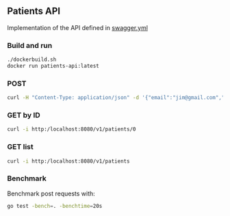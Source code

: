 ## Patients API

Implementation of the API defined in [swagger.yml](swagger.yml)

### Build and run

```sh
./dockerbuild.sh
docker run patients-api:latest
```


### POST

```sh
curl -H "Content-Type: application/json" -d '{"email":"jim@gmail.com","first_name":"jim","last_name":"jimmy","birthdate":"2000-01-01T00:00:00Z","sex":" Male"}' -X POST http://localhost:8080/v1/patients
```

### GET by ID

```sh
curl -i http:/localhost:8080/v1/patients/0
```

### GET list

```sh
curl -i http:/localhost:8080/v1/patients
```

### Benchmark

Benchmark post requests with:

```sh
go test -bench=. -benchtime=20s
```
